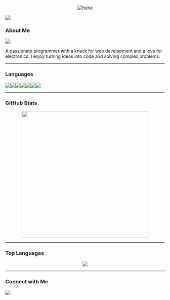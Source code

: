 <p align="center"><img src="https://komarev.com/ghpvc/?username=anshul11111&label=Profile%20views&color=d9381e&style=flat&width=100" alt="hehe" /></p>

[![](https://readme-typing-svg.herokuapp.com?font=Bungee+Spice&weight=100&size=30&duration=2500&pause=1000&color=60EFF7&center=true&vCenter=true&width=435&lines=Hey+There;I'm+Anshul+;Programmer;Web+Developer)](https://git.io/typing-svg)

### About Me
![](https://media.giphy.com/media/KpACNEh8jXK2Q/giphy.gif)

A passionate programmer with a knack for web development and a love for electronics. I enjoy turning ideas into code and solving complex problems.

***
<p align="center">


### Languages


![](https://img.shields.io/badge/Java-%23ED8B00.svg?style=for-the-badge&logo=openjdk&logoColor=white)![](https://img.shields.io/badge/C-%2300599C.svg?style=for-the-badge&logo=c&logoColor=white)![](https://img.shields.io/badge/C++-%2300599C.svg?style=for-the-badge&logo=c%2B%2B&logoColor=white)![](https://img.shields.io/badge/PHP-%23777BB4.svg?style=for-the-badge&logo=php&logoColor=white)![](https://img.shields.io/badge/Python-3670A0?style=for-the-badge&logo=python&logoColor=ffdd54)![](https://img.shields.io/badge/HTML5-%23E34F26.svg?style=for-the-badge&logo=html5&logoColor=white)![](https://img.shields.io/badge/Arduino-00979D?style=for-the-badge&logo=arduino&logoColor=white)


***

### GitHub Stats
<div align="center">
  <img src="https://github-readme-stats.vercel.app/api?username=anshul11111&count_private=true&show_icons=true&theme=prussian" width="400">
</div>

***

### Top Languages
<div align="center">
  <img src="https://github-readme-stats.vercel.app/api/top-langs/?username=anshul11111&hide=php&title_color=ffffff&text_color=c9cacc&icon_color=4AB197&bg_color=1A2B34" />
</div>

***

### Connect with Me
[![](https://img.shields.io/badge/LinkedIn-Anshul%20Rawat-blue?style=for-the-badge&logo=linkedin)](https://www.linkedin.com/in/anshulrawat1757)
</p>
